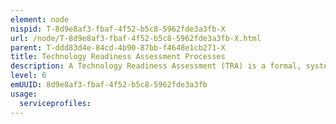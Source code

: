 ```yaml
---
element: node
nispid: T-8d9e8af3-fbaf-4f52-b5c8-5962fde3a3fb-X
url: /node/T-8d9e8af3-fbaf-4f52-b5c8-5962fde3a3fb-X.html
parent: T-ddd83d4e-84cd-4b90-87bb-f4648e1cb271-X
title: Technology Readiness Assessment Processes
description: A Technology Readiness Assessment (TRA) is a formal, systematic, metrics- based process and accompanying report that evaluates the maturity of critical hardware and software technology elements of a capability. The TRA frequently uses a maturity scale - technology readiness levels (TRLs) - that are ordered according to the characteristics of the demonstration or testing environment under which a given technology was tested at defined points in time. TRAs are point in time evaluations that provide a snapshot of how a critical technology has been demonstrated by a certain point in its development. TRAs can be conducted and updated with regular frequency throughout the Capability Development process, and there is no pre-determined number of evaluations or time intervals for conducting these evaluations. # Define TRA Strategy # Prepare Individual TRA # Select Critical Technologies # Evaluate Tritical Technologies # Report TRA Results # Plan Technology Maturation
level: 6
emUUID: 8d9e8af3-fbaf-4f52-b5c8-5962fde3a3fb
usage:
  serviceprofiles:
---
```

